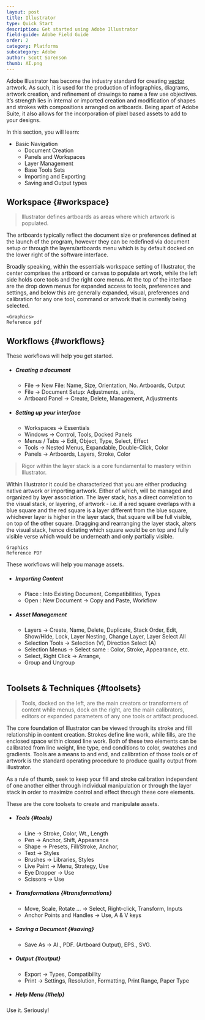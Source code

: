 ```yaml
---
layout: post
title: Illustrator
type: Quick Start
description: Get started using Adobe Illustrator
field-guide: Adobe Field Guide
order: 2
category: Platforms
subcategory: Adobe
author: Scott Sorenson
thumb: AI.png
---
```


Adobe Illustrator has become the industry standard for creating [vector](/introduction.md#vectors) artwork. As such, it is used for the production of infographics, diagrams, artwork creation, and refinement of drawings to name a few use objectives. It’s strength lies in internal or imported creation and modification of shapes and strokes with compositions arranged on artboards. Being apart of Adobe Suite, it also allows for the incorporation of pixel based assets to add to your designs. 

In this section, you will learn:
* Basic Navigation
    * Document Creation
    * Panels and Workspaces
    * Layer Management
    * Base Tools Sets
    * Importing and Exporting
    * Saving and Output types
    

## Workspace {#workspace}
>Illustrator defines artboards as areas where which artwork is populated. 

The artboards typically reflect the document size or preferences defined at the launch of the program, however they can be redefined via document setup or through the layers/artboards menu which is by default docked on the lower right of the software interface.

Broadly speaking, within the essentials workspace setting of Illustrator, the center comprises the artboard or canvas to populate art work, while the left side holds core tools and the right core menus. At the top of the interface are the drop down menus for expanded access to tools, preferences and settings, and below this are generally expanded, visual, preferences and calibration for any one tool, command or artwork that is currently being selected. 

```
<Graphics>
Reference pdf
```

## Workflows {#workflows}


<div class="alert alert-info"><span class="glyphicon glyphicon-hand-down" aria-hidden="true"></span> These workflows will help you get started.</div>

* ##### Creating a document
    * File → New File: Name, Size, Orientation, No. Artboards, Output
    * File → Document Setup: Adjustments, units, 
    * Artboard Panel → Create, Delete, Management, Adjustments

* ##### Setting up your interface
    * Workspaces → Essentials
    * Windows → Control, Tools, Docked Panels
    * Menus / Tabs → Edit, Object, Type, Select, Effect
    * Tools → Nested Menus, Expandable, Double-Click, Color
    * Panels → Artboards, Layers, Stroke, Color

>Rigor within the layer stack is a core fundamental to mastery within Illustrator. 

Within Illustrator it could be characterized that you are either producing native artwork or importing artwork. Either of which, will be managed and organized by layer association. The layer stack, has a direct correlation to the visual stack, or layering, of artwork - i.e. if a red square overlaps with a blue square and the red square is a layer different from the blue square, whichever layer is higher in the layer stack, that square will be full visible, on top of the other square. Dragging and rearranging the layer stack, alters the visual stack, hence dictating which square would be on top and fully visible verse which would be underneath and only partially visible. 

```
Graphics
Reference PDF
```

<div class="alert alert-info"><span class="glyphicon glyphicon-hand-down" aria-hidden="true"></span> These workflows will help you manage assets.</div>

* ##### Importing Content
    * Place : Into Existing Document, Compatibilities, Types
    * Open : New Document → Copy and Paste, Workflow

* ##### Asset Management
    * Layers → Create, Name, Delete, Duplicate, Stack Order, Edit, Show/Hide, Lock, Layer Nesting, Change Layer, Layer Select All
    * Selection Tools → Selection (V), Direction Select (A)
    * Selection Menus → Select same : Color, Stroke, Appearance, etc.  
    * Select, Right Click → Arrange, 
    * Group and Ungroup
<br></br>

## Toolsets & Techniques {#toolsets}


>Tools, docked on the left, are the main creators or transformers of content while menus, dock on the right, are the main calibrators, editors or expanded parameters of any one tools or artifact produced. 

The core foundation of Illustrator can be viewed through its stroke and fill relationship in content creation. Strokes define line work, while fills, are the enclosed space within closed line work. Both of these two elements can be calibrated from line weight, line type, end conditions to color, swatches and gradients. Tools are a means to and end, and calibration of those tools or of artwork is the standard operating procedure to produce quality output from illustrator.  

As a rule of thumb, seek to keep your fill and stroke calibration independent of one another either through individual manipulation or through the layer stack in order to maximize control and effect through these core elements. 

<div class="alert alert-info"><span class="glyphicon glyphicon-hand-down" aria-hidden="true"></span> These are the core toolsets to create and manipulate assets.</div>


* ##### Tools {#tools}
    * Line → Stroke, Color, Wt., Length
    * Pen → Anchor, Shift, Appearance
    * Shape → Presets, Fill/Stroke, Anchor, 
    * Text → Styles
    * Brushes → Libraries, Styles
    * Live Paint → Menu, Strategy, Use
    * Eye Dropper → Use
    * Scissors → Use

* ##### Transformations {#transformations}
    * Move, Scale, Rotate … → Select, Right-click, Transform, Inputs
    * Anchor Points and Handles → Use, <span class="badge">A</span> & <span         class="badge">V</span> keys

* ##### Saving a Document {#saving}
    * Save As → AI., PDF. (Artboard Output), EPS., SVG. 

* ##### Output {#output}
    * Export → Types, Compatibility
    * Print → Settings, Resolution, Formatting, Print Range, Paper Type

* ##### Help Menu {#help}
Use it. Seriously!


